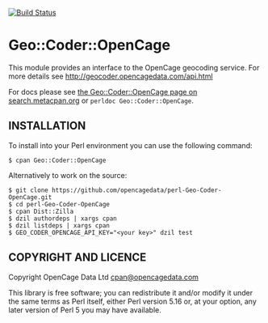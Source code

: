 
[![Build Status](https://travis-ci.org/OpenCageData/perl-Geo-Coder-OpenCage.svg?branch=master)](https://travis-ci.org/OpenCageData/perl-Geo-Code-OpenCage)

# Geo::Coder::OpenCage

This module provides an interface to the OpenCage geocoding service. For more details see http://geocoder.opencagedata.com/api.html

For docs please see [the Geo::Coder::OpenCage page on search.metacpan.org](https://metacpan.org/pod/Geo::Coder::OpenCage) or `perldoc Geo::Coder::OpenCage`.

## INSTALLATION

To install into your Perl environment you can use the following command:

    $ cpan Geo::Coder::OpenCage

Alternatively to work on the source:

    $ git clone https://github.com/opencagedata/perl-Geo-Coder-OpenCage.git
    $ cd perl-Geo-Coder-OpenCage
    $ cpan Dist::Zilla
    $ dzil authordeps | xargs cpan
    $ dzil listdeps | xargs cpan
    $ GEO_CODER_OPENCAGE_API_KEY="<your key>" dzil test

## COPYRIGHT AND LICENCE

Copyright OpenCage Data Ltd <cpan@opencagedata.com>

This library is free software; you can redistribute it and/or modify it under the same terms as Perl itself, either Perl version 5.16 or, at your option, any later version of Perl 5 you may have available.
